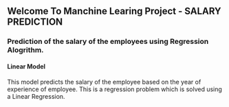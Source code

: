 ## Welcome To Manchine Learing Project - SALARY PREDICTION

### Prediction of the salary of the employees using Regression Alogrithm.
#### Linear Model
This model predicts the salary of the employee based on the year of experience of employee. This is a regression problem which is solved using a Linear Regression.




